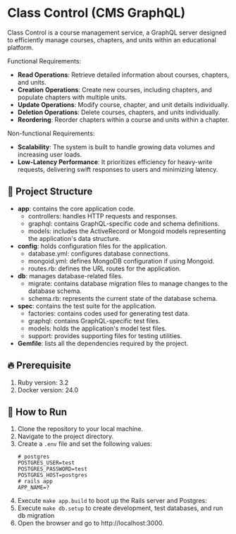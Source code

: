 # Class Control (CMS GraphQL)

Class Control is a course management service, a GraphQL server designed to efficiently manage courses, chapters, and units within an educational platform.

Functional Requirements:
- **Read Operations**: Retrieve detailed information about courses, chapters, and units.
- **Creation Operations**: Create new courses, including chapters, and populate chapters with multiple units.
- **Update Operations**: Modify course, chapter, and unit details individually.
- **Deletion Operations**: Delete courses, chapters, and units individually.
- **Reordering**: Reorder chapters within a course and units within a chapter.

Non-functional Requirements:
- **Scalability**: The system is built to handle growing data volumes and increasing user loads.
- **Low-Latency Performance**:  It prioritizes efficiency for heavy-write requests, delivering swift responses to users and minimizing latency.

## 📁 Project Structure

- **app**: contains the core application code.
  - controllers: handles HTTP requests and responses.
  - graphql: contains GraphQL-specific code and schema definitions.
  - models: includes the ActiveRecord or Mongoid models representing the application's data structure.
- **config**: holds configuration files for the application.
  - database.yml: configures database connections.
  - mongoid.yml: defines MongoDB configuration if using Mongoid.
  - routes.rb: defines the URL routes for the application.
- **db**: manages database-related files.
  - migrate: contains database migration files to manage changes to the database schema.
  - schema.rb: represents the current state of the database schema.
- **spec**: contains the test suite for the application.
  - factories: contains codes used for generating test data.
  - graphql: contains GraphQL-specific test files.
  - models: holds the application's model test files.
  - support: provides supporting files for testing utilities.
- **Gemfile**: lists all the dependencies required by the project.

## 🔥 Prerequisite

1. Ruby version: 3.2
2. Docker version: 24.0
  
## 🚀 How to Run

1. Clone the repository to your local machine.
2. Navigate to the project directory.
3. Create a `.env` file and set the following values: 
   ```dotenv
   # postgres
   POSTGRES_USER=test
   POSTGRES_PASSWORD=test
   POSTGRES_HOST=postgres
   # rails app
   APP_NAME=?
   ```
4. Execute `make app.build` to boot up the Rails server and Postgres:
5. Execute `make db.setup` to create development, test databases, and run db migration
6. Open the browser and go to http://localhost:3000.
